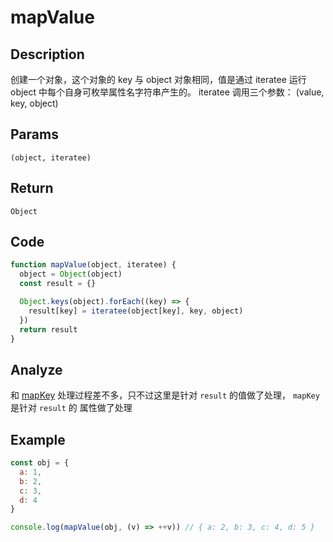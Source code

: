 # mapValue

## Description
创建一个对象，这个对象的 key 与 object 对象相同，值是通过 iteratee 运行 object 中每个自身可枚举属性名字符串产生的。 iteratee 调用三个参数： (value, key, object)

## Params
`(object, iteratee)`

## Return
`Object`

## Code
```js
function mapValue(object, iteratee) {
  object = Object(object)
  const result = {}

  Object.keys(object).forEach((key) => {
    result[key] = iteratee(object[key], key, object)
  })
  return result
}
```

## Analyze
和 [mapKey](./mapKey.md) 处理过程差不多，只不过这里是针对 `result` 的值做了处理， `mapKey` 是针对 `result` 的 属性做了处理

## Example
```js
const obj = {
  a: 1,
  b: 2,
  c: 3,
  d: 4
}

console.log(mapValue(obj, (v) => ++v)) // { a: 2, b: 3, c: 4, d: 5 }
```
